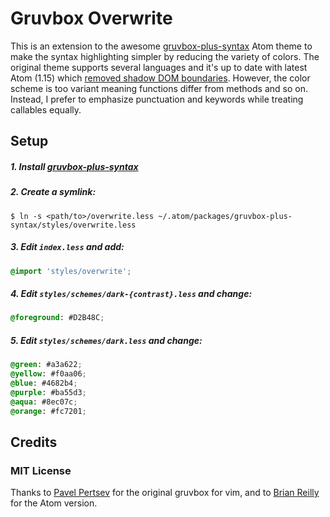 # Gruvbox Overwrite

This is an extension to the awesome [gruvbox-plus-syntax](https://atom.io/themes/gruvbox-plus-syntax) Atom theme to make the syntax highlighting simpler by reducing the variety of colors. The original theme supports several languages and it's up to date with latest Atom (1.15) which [removed shadow DOM boundaries](http://blog.atom.io/2016/11/14/removing-shadow-dom-boundary-from-text-editor-elements.html). However, the color scheme is too variant meaning functions differ from methods and so on. Instead, I prefer to emphasize punctuation and keywords while treating callables equally.

## Setup

##### 1. Install [gruvbox-plus-syntax](https://atom.io/themes/gruvbox-plus-syntax)

##### 2. Create a symlink:

```
$ ln -s <path/to>/overwrite.less ~/.atom/packages/gruvbox-plus-syntax/styles/overwrite.less
```

##### 3. Edit `index.less` and add:

```css
@import 'styles/overwrite';
```

##### 4. Edit `styles/schemes/dark-{contrast}.less` and change:

```css
@foreground: #D2B48C;
```

##### 5. Edit `styles/schemes/dark.less` and change:

```css
@green: #a3a622;
@yellow: #f0aa06;
@blue: #4682b4;
@purple: #ba55d3;
@aqua: #8ec07c;
@orange: #fc7201;
```

## Credits

### MIT License

Thanks to [Pavel Pertsev](https://github.com/morhetz) for the original gruvbox for vim, and to [Brian Reilly](https://github.com/Briles) for the Atom version.
